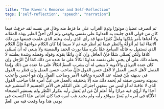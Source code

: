 ```yaml
---
title: "The Raven's Remorse and Self-Reflection"
tags: ['self-reflection', 'speech', "narration"]
---
```


 ثم انصرف غضبان موتورًا ونَدِمَ الغراب على ما فرَط منه وقال في نفسه لقد خرقِتُ فيما كان من قولي الذي جلبت به العداوةَ على نفسي وقومي ولم أكن أحقَّ الطير بهذه المقالة ولا أعناها بأمر مُلكها ولعلَّ كثيرًا منها قد رأى الذي رأيت وعلم الذي علمت فمنعها من ذلك الاتقاءُ لما لم أَتَوَقَّهُ والنظر فيما لم أنظر فيه ثم لا سيما إذا كان الكلام مواجهةً فإنَّ الكلام الذي يَستقبِل به قائلُه السامعَ عمَّا يكره ممَّا يورث الحقد والضغينة ولا ينبغي له أن يُسمَّى كلامًا ولكن يُسمَّى سُمًّا فإنَّ العاقل وإن كان واثقًا بقوته وقوله وفضله وشدة بطشه لا يحمله ذلك على أن يجني على نفسه عداوةً اتكالًا على ما عنده من ذلك كمَا أنَّ الرَّجل وإن كان عنده الترياق والأدوية لا ينبغي له أن يشرب السمَّ اتكالًا على ما عنده من ذلك وإنما الفضل لأهل حُسن العمل لا لأهل حسن القول فإنَّ صاحب حسن العمل وإن قصَّر به القول في بديهته بيِّنٌ فضلُه عند الخبرة وعاقبة الأمر وصاحب القول وإن هو أحسن وأعجَب ببديهته وحسن صفته لم يُحمد ذلك منه إلَّا بتحقيقه بالعمل في غبِّ أمره فأنا صاحب القول الذي لا عاقبةَ له أوَ ليس من سفهي اجترائي على التكلم في الأمر الجسيم لا أستشير فيه أحدًا ولا أروِّي فيه مرارًا وأنا أعلم أنَّ مَن لم يُعمِل رأيه بتكرار النَّظر ولم يستشِرِ النصحاء الألبَّاءِ في أمره لم يُسَرَّ بمواقع رأيه ولم يحمد غِب أمره فما كان أغناني عمَّا اكتسبت في يومي هذا وما وقعت فيه من الغمِّ
